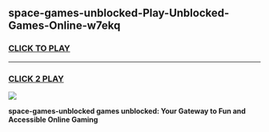 
## space-games-unblocked-Play-Unblocked-Games-Online-w7ekq
<h3>
<a href="https://premium76.site?title=space-games-unblocked&ref=24A">CLICK TO PLAY</a></h3>
<hr>

<h3>
<a href="https://premium76.site?title=space-games-unblocked&ref=24A">CLICK 2 PLAY</a>
  
</h3>

<a href="https://premium76.site?title=space-games-unblocked&ref=24A"><img src="https://clearcache.store/games.png"></a>


**space-games-unblocked games unblocked: Your Gateway to Fun and Accessible Online Gaming**
